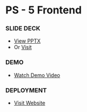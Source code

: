 # PS - 5 Frontend

### SLIDE DECK
- [View PPTX](deck-ppt/conflentia_ps5.pptx)
- Or [Visit](https://www.canva.com/design/DAGzlGT4P6M/9Et5K9jik3mUlgu4KkHUUw/edit?utm_content=DAGzlGT4P6M&utm_campaign=designshare&utm_medium=link2&utm_source=sharebutton)

### DEMO
- [Watch Demo Video](https://drive.google.com/file/d/1ZQuCfehH3WgLQX8Cb_e8cJbQ8uHY82xX/view?usp=sharing)

### DEPLOYMENT

- [Visit Website](https://saic-hackathon-frontend.vercel.app/)